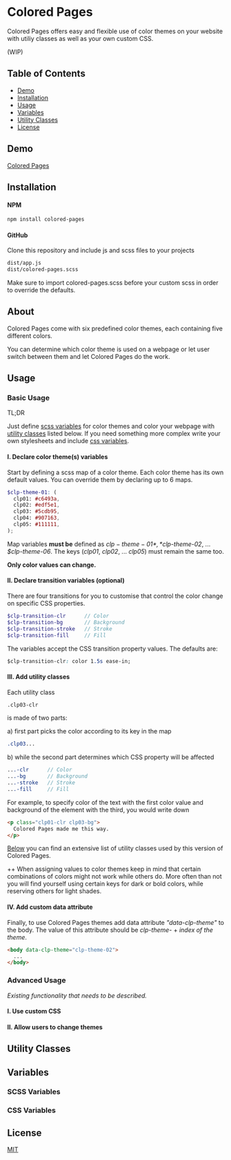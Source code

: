 # Colored Pages

Colored Pages offers easy and flexible use of color themes on your website with utiliy classes as well as your own custom CSS.

(WIP)

## Table of Contents
* [Demo](#demo)  
* [Installation](#installation)  
* [Usage](#usage)  
* [Variables](#variables)  
* [Utility Classes](#utility-classes)
* [License](#license)  

## Demo

[Colored Pages](https://3tw.github.io/colored-pages/)

## Installation

#### NPM
```bash
npm install colored-pages
```

#### GitHub
Clone this repository and include js and scss files to your projects
```bash
dist/app.js
dist/colored-pages.scss
```
Make sure to import colored-pages.scss before your custom scss in order to override the defaults.

## About
Colored Pages come with six predefined color themes, each containing five different colors.

You can determine which color theme is used on a webpage or let user switch between them and let Colored Pages do the work.

## Usage

### Basic Usage

TL;DR

Just define [scss variables](#scss-varaibles) for color themes and color your webpage with [utility classes](#utility-classes) listed below. If you need something more complex write your own stylesheets and include [css variables](#css-variables).

#### I. Declare color theme(s) variables

Start by defining a scss map of a color theme. Each color theme has its own default values. You can override them by declaring up to 6 maps.

```scss
$clp-theme-01: (
  clp01: #c6493a,
  clp02: #edf5e1,
  clp03: #5cdb95,
  clp04: #907163,
  clp05: #111111,
);
```

Map variables **must be** defined as
*$clp-theme-01*, *$clp-theme-02*, ... *$clp-theme-06*. 
The keys (*clp01*, *clp02*, ... *clp05*) must remain the same too. 

**Only color values can change.**

#### II. Declare transition variables (optional)

There are four transitions for you to customise that control the color change on specific CSS properties.

```scss
$clp-transition-clr      // Color
$clp-transition-bg       // Background
$clp-transition-stroke   // Stroke
$clp-transition-fill     // Fill
```

The variables accept the CSS transition property values. The defaults are:

```css
$clp-transition-clr: color 1.5s ease-in;
```

#### III. Add utility classes

Each utility class 

```html
.clp03-clr
```

is made of two parts:

a) first part picks the color according to its key in the map
```scss
.clp03...
```
b) while the second part determines which CSS property will be affected
```scss
...-clr      // Color
...-bg       // Background
...-stroke   // Stroke
...-fill     // Fill
```

For example, to specify color of the text with the first color value and background of the element with the third, you would write down
```html
<p class="clp01-clr clp03-bg"> 
  Colored Pages made me this way. 
</p>
```

[Below](#utility-classes) you can find an extensive list of utility classes used by this version of Colored Pages.

++ When assigning values to color themes keep in mind that certain combinations of colors might not  work while others do. More often than not you will find yourself using certain keys for dark or bold colors, while reserving others for light shades.

#### IV. Add custom data attribute

Finally, to use Colored Pages themes add data attribute *"data-clp-theme"* to the body. The value of this attribute should be *clp-theme-* + *index of the theme*.

```html
<body data-clp-theme="clp-theme-02"> 
  ...
</body>
```

### Advanced Usage

*Existing functionality that needs to be described.*

#### I. Use custom CSS

#### II. Allow users to change themes

## Utility Classes

## Variables

### SCSS Variables

### CSS Variables


## License
[MIT](https://choosealicense.com/licenses/mit/)